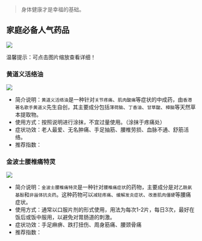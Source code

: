 > 身体健康才是幸福的基础。

## 家庭必备人气药品
![](https://mg.meiflower.top/oss/bng/medicine/yao_home.jpg)

温馨提示：可点击图片缩放查看详细！

### 黄道义活络油
![](https://mg.meiflower.top/oss/bng/medicine/hdy2.png?a=1)
* 简介说明：`黄道义活络油`是一种针对`关节疼痛`、`肌肉酸痛`等症状的中成药，由`香港著名歌手黄道义`先生自创，其主要成分包括`薄荷脑`、`丁香油`、`甘草酸`、`樟脑`等天然草本提取物。
* 使用方式：按照说明进行涂抹，不宜过量使用。（涂抹于疼痛处）
* 症状功效：老人最爱、无名肿痛、手足抽筋、腰椎劳损、血脉不通、舒筋活络。
* 推荐指数：<i class="el-icon-star-on" style="color:red;"></i><i class="el-icon-star-on" style="color:red;"></i><i class="el-icon-star-on" style="color:red;"></i><i class="el-icon-star-on" style="color:red;"></i><i class="el-icon-star-on" style="color:red;"></i>

### 金波士腰椎痛特灵
![](https://mg.meiflower.top/oss/bng/medicine/jbs_sm.png?a=1)
* 简介说明：`金波士腰椎痛特灵`是一种针对`腰椎痛症状`的药物，主要成分是对`乙酰氨基酚`和`非甾体抗炎药`。这种药物可以`减轻疼痛`、`缓解发炎症状`、`改善肌肉僵硬`等腰痛症状。
* 使用方式：通常以口服片剂的形式使用，用法为每次1-2片，每日3次，最好在饭后或饭中服用，以避免对胃肠道的刺激。
* 症状功效：手足麻痹、跌打扭伤、周身筋痛、腰颈骨痛
* 推荐指数：<i class="el-icon-star-on" style="color:red;"></i><i class="el-icon-star-on" style="color:red;"></i><i class="el-icon-star-on" style="color:red;"></i><i class="el-icon-star-on" style="color:red;"></i><i class="el-icon-star-on" style="color:red;"></i>
